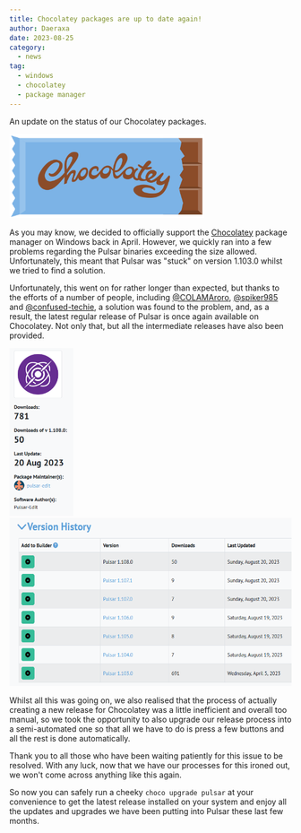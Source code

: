 ```yaml
---
title: Chocolatey packages are up to date again!
author: Daeraxa
date: 2023-08-25
category:
  - news
tag:
  - windows
  - chocolatey
  - package manager
---
```


An update on the status of our Chocolatey packages.

<!-- more -->

<img src="/assets/chocolatey.png" height="150" />

As you may know, we decided to officially support the [Chocolatey](https://chocolatey.org/) package manager on Windows back in April. However, we quickly ran into a few problems regarding the Pulsar binaries exceeding the size allowed. Unfortunately, this meant that Pulsar was "stuck" on version 1.103.0 whilst we tried to find a solution.

Unfortunately, this went on for rather longer than expected, but thanks to the efforts of a number of people, including [@COLAMAroro], [@spiker985] and [@confused-techie], a solution was found to the problem, and, as a result, the latest regular release of Pulsar is once again available on Chocolatey. Not only that, but all the intermediate releases have also been provided.

<img src="/assets/choco-pulsar.png" height=300><img src="/assets/choco-versions.png" height=300>

Whilst all this was going on, we also realised that the process of actually creating a new release for Chocolatey was a little inefficient and overall too manual, so we took the opportunity to also upgrade our release process into a semi-automated one so that all we have to do is press a few buttons and all the rest is done automatically.

Thank you to all those who have been waiting patiently for this issue to be resolved. With any luck, now that we have our processes for this ironed out, we won't come across anything like this again.

So now you can safely run a cheeky `choco upgrade pulsar` at your convenience to get the latest release installed on your system and enjoy all the updates and upgrades we have been putting into Pulsar these last few months.

[@confused-techie]: https://github.com/confused-Techie
[@spiker985]: https://github.com/spiker985
[@colamaroro]: https://github.com/COLAMAroro
